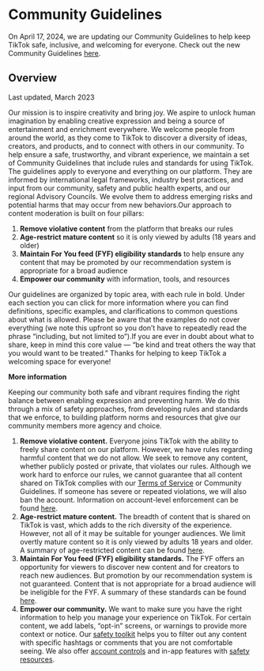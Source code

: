 Community Guidelines
====================

On April 17, 2024, we are updating our Community Guidelines to help keep TikTok safe, inclusive, and welcoming for everyone. Check out the new Community Guidelines [here](https://www.tiktok.com/community-guidelines/?cgversion=2024H1update).

Overview
--------

Last updated, March 2023

Our mission is to inspire creativity and bring joy. We aspire to unlock human imagination by enabling creative expression and being a source of entertainment and enrichment everywhere. We welcome people from around the world, as they come to TikTok to discover a diversity of ideas, creators, and products, and to connect with others in our community. To help ensure a safe, trustworthy, and vibrant experience, we maintain a set of Community Guidelines that include rules and standards for using TikTok. The guidelines apply to everyone and everything on our platform. They are informed by international legal frameworks, industry best practices, and input from our community, safety and public health experts, and our regional Advisory Councils. We evolve them to address emerging risks and potential harms that may occur from new behaviors.Our approach to content moderation is built on four pillars:

1. **Remove violative content** from the platform that breaks our rules
2. **Age-restrict mature content** so it is only viewed by adults (18 years and older)
3. **Maintain For You feed (FYF) eligibility standards** to help ensure any content that may be promoted by our recommendation system is appropriate for a broad audience
4. **Empower our community** with information, tools, and resources

Our guidelines are organized by topic area, with each rule in bold. Under each section you can click for more information where you can find definitions, specific examples, and clarifications to common questions about what is allowed. Please be aware that the examples do not cover everything (we note this upfront so you don’t have to repeatedly read the phrase “including, but not limited to”).If you are ever in doubt about what to share, keep in mind this core value — “be kind and treat others the way that you would want to be treated.” Thanks for helping to keep TikTok a welcoming space for everyone!

**More information**

Keeping our community both safe and vibrant requires finding the right balance between enabling expression and preventing harm. We do this through a mix of safety approaches, from developing rules and standards that we enforce, to building platform norms and resources that give our community members more agency and choice.

1. **Remove violative content.** Everyone joins TikTok with the ability to freely share content on our platform. However, we have rules regarding harmful content that we do not allow. We seek to remove any content, whether publicly posted or private, that violates our rules. Although we work hard to enforce our rules, we cannot guarantee that all content shared on TikTok complies with our [Terms of Service](https://www.tiktok.com/legal/terms-of-service) or Community Guidelines. If someone has severe or repeated violations, we will also ban the account. Information on account-level enforcement can be found [here](https://www.tiktok.com/community-guidelines/en/accounts-features?cgversion=2023).
2. **Age-restrict mature content.** The breadth of content that is shared on TikTok is vast, which adds to the rich diversity of the experience. However, not all of it may be suitable for younger audiences. We limit overtly mature content so it is only viewed by adults 18 years and older. A summary of age-restricted content can be found [here](https://www.tiktok.com/community-guidelines/en/youth-safety?cgversion=2023).
3. **Maintain For You feed (FYF) eligibility standards.** The FYF offers an opportunity for viewers to discover new content and for creators to reach new audiences. But promotion by our recommendation system is not guaranteed. Content that is not appropriate for a broad audience will be ineligible for the FYF. A summary of these standards can be found [here](https://www.tiktok.com/community-guidelines/en/fyf-standards?cgversion=2023).
4. **Empower our community.** We want to make sure you have the right information to help you manage your experience on TikTok. For certain content, we add labels, “opt-in” screens, or warnings to provide more context or notice. Our [safety toolkit](https://support.tiktok.com/en/safety-hc) helps you to filter out any content with specific hashtags or comments that you are not comfortable seeing. We also offer [account controls](https://support.tiktok.com/en/account-and-privacy) and in-app features with [safety resources](https://www.tiktok.com/safety/).